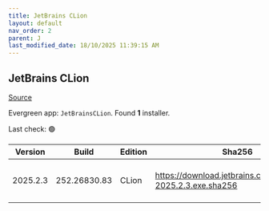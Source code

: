 ```yaml
---
title: JetBrains CLion
layout: default
nav_order: 2
parent: J
last_modified_date: 18/10/2025 11:39:15 AM
---
```


## JetBrains CLion

[Source](https://www.jetbrains.com/clion)

Evergreen app: `JetBrainsCLion`. Found **1** installer.

Last check: 🟢

| Version  | Build        | Edition | Sha256                                                       | Date      | Size       | Type | URI                                                                                                            |
| -------- | ------------ | ------- | ------------------------------------------------------------ | --------- | ---------- | ---- | -------------------------------------------------------------------------------------------------------------- |
| 2025.2.3 | 252.26830.83 | CLion   | https://download.jetbrains.com/cpp/CLion-2025.2.3.exe.sha256 | 2/10/2025 | 1809734000 | exe  | [https://download.jetbrains.com/cpp/CLion-2025.2.3.exe](https://download.jetbrains.com/cpp/CLion-2025.2.3.exe) |
